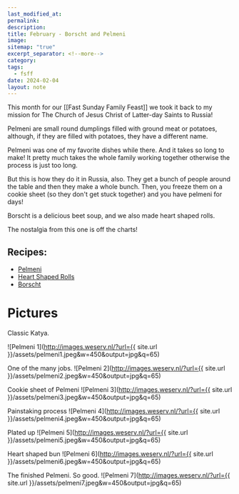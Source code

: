 ```yaml
---
last_modified_at: 
permalink: 
description: 
title: February - Borscht and Pelmeni
image: 
sitemap: "true"
excerpt_separator: <!--more-->
category: 
tags:
  - fsff
date: 2024-02-04
layout: note
---
```

This month for our [[Fast Sunday Family Feast]] we took it back to my mission for The Church of Jesus Christ of Latter-day Saints to Russia! 

Pelmeni are small round dumplings filled with ground meat or potatoes, although, if they are filled with potatoes, they have a different name. 

Pelmeni was one of my favorite dishes while there. And it takes so long to make! It pretty much takes the whole family working together otherwise the process is just too long. 

But this is how they do it in Russia, also. They get a bunch of people around the table and then they make a whole bunch. Then, you freeze them on a cookie sheet (so they don't get stuck together) and you have pelmeni for days! 

Borscht is a delicious beet soup, and we also made heart shaped rolls. 

The nostalgia from this one is off the charts! 

## Recipes:
- [Pelmeni](https://natashaskitchen.com/russian-pelmeni-recipe-new-dough-recipe/)
- [Heart Shaped Rolls](https://www.rbth.com/russian-kitchen/328259-heart-shaped-buns-russian-pastry)
- [Borscht](https://natashaskitchen.com/classic-russian-borscht-recipe/)

# Pictures

Classic Katya. 


![Pelmeni 1](http://images.weserv.nl/?url={{ site.url }}/assets/pelmeni1.jpeg&w=450&output=jpg&q=65)

One of the many jobs. 
![Pelmeni 2](http://images.weserv.nl/?url={{ site.url }}/assets/pelmeni2.jpeg&w=450&output=jpg&q=65)

Cookie sheet of Pelmeni
![Pelmeni 3](http://images.weserv.nl/?url={{ site.url }}/assets/pelmeni3.jpeg&w=450&output=jpg&q=65)

Painstaking process
![Pelmeni 4](http://images.weserv.nl/?url={{ site.url }}/assets/pelmeni4.jpeg&w=450&output=jpg&q=65)

Plated up
![Pelmeni 5](http://images.weserv.nl/?url={{ site.url }}/assets/pelmeni5.jpeg&w=450&output=jpg&q=65)

Heart shaped bun
![Pelmeni 6](http://images.weserv.nl/?url={{ site.url }}/assets/pelmeni6.jpeg&w=450&output=jpg&q=65)

The finished Pelmeni. So good. 
![Pelmeni 7](http://images.weserv.nl/?url={{ site.url }}/assets/pelmeni7.jpeg&w=450&output=jpg&q=65)
